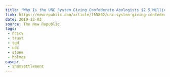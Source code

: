 ```yaml
---
title: "Why Is the UNC System Giving Confederate Apologists $2.5 Million?"
link: https://newrepublic.com/article/155862/unc-system-giving-confederate-apologists-25-million
date: 2019-12-03
source: The New Republic
tags:
 - ncscv
 - trust
 - tgd
 - udc
 - stone
 - holmes
cases:
 - shamsettlement
---
```

